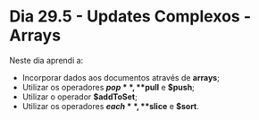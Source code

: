 # Dia 29.5 - Updates Complexos - Arrays

Neste dia aprendi a:

- Incorporar dados aos documentos através de **arrays**;
- Utilizar os operadores **$pop**, **$pull** e **$push**;
- Utilizar o operador **$addToSet**;
- Utilizar os operadores **$each**, **$slice** e **$sort**.
